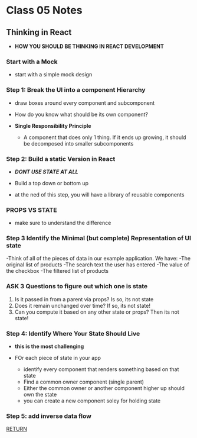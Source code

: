 # Class 05 Notes

## Thinking in React

- **HOW YOU SHOULD BE THINKING IN REACT DEVELOPMENT**

### Start with a Mock

- start with a simple mock design

### Step 1: Break the UI into a component Hierarchy

- draw boxes around every component and subcomponent 

- How do you know what should be its own component?

- **Single Responsibility Principle** 
  - A component that does only 1 thing. If it ends up growing, it should be decomposed into smaller subcomponents

### Step 2: Build a static Version in React

- ***DONT USE STATE AT ALL***

- Build a top down or bottom up

- at the ned of this step, you will have a library of reusable components

### **PROPS VS STATE**

- make sure to understand the difference

### Step 3 Identify the Minimal (but complete) Representation of UI state

-Think of all of the pieces of data in our example application. We have:
  -The original list of products
  -The search text the user has entered
  -The value of the checkbox
  -The filtered list of products

### ASK 3 Questions to figure out which one is state

1. Is it passed in from a parent via props? Is so, its not state
2. Does it remain unchanged over time? If so, its not state!
3. Can you compute it based on any other state or props? Then its not state!

### Step 4: Identify Where Your State Should Live

- **this is the most challenging**

- FOr each piece of state in your app
  - identify every component that renders something based on that state
  - Find a common owner component (single parent)
  - Either the common owner or another component higher up should own the state
  - you can create a new component soley for holding state

### Step 5: add inverse data flow

[RETURN](class301main.md)
